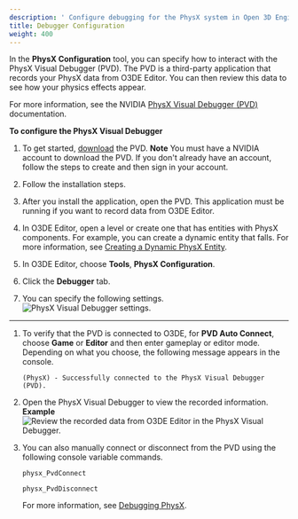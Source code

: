 ```yaml
---
description: ' Configure debugging for the PhysX system in Open 3D Engine. '
title: Debugger Configuration
weight: 400
---
```


In the **PhysX Configuration** tool, you can specify how to interact with the PhysX Visual Debugger (PVD). The PVD is a third-party application that records your PhysX data from O3DE Editor. You can then review this data to see how your physics effects appear.

For more information, see the NVIDIA [PhysX Visual Debugger (PVD)](https://docs.nvidia.com/gameworks/content/gameworkslibrary/physx/guide/Manual/VisualDebugger.html#physxvisualdebugger) documentation.

**To configure the PhysX Visual Debugger**

1. To get started, [download](https://developer.nvidia.com/physx-visual-debugger) the PVD.
**Note**
You must have a NVIDIA account to download the PVD. If you don't already have an account, follow the steps to create and then sign in your account.

1. Follow the installation steps.

1. After you install the application, open the PVD. This application must be running if you want to record data from O3DE Editor.

1. In O3DE Editor, open a level or create one that has entities with PhysX components. For example, you can create a dynamic entity that falls. For more information, see [Creating a Dynamic PhysX Entity](/docs/user-guide/components/reference/physx/rigid-body-physics#creating-a-dynamic-physx-entity).

1. In O3DE Editor, choose **Tools**, **PhysX Configuration**.

1. Click the **Debugger** tab.

1. You can specify the following settings.
![PhysX Visual Debugger settings.](/images/user-guide/physx/physx-configuration-debugger-1.png)
****


1. To verify that the PVD is connected to O3DE, for **PVD Auto Connect**, choose **Game** or **Editor** and then enter gameplay or editor mode. Depending on what you choose, the following message appears in the console.

   ```
   (PhysX) - Successfully connected to the PhysX Visual Debugger (PVD).
   ```

1. Open the PhysX Visual Debugger to view the recorded information.
**Example**
![Review the recorded data from O3DE Editor in the PhysX Visual Debugger.](/images/user-guide/physx/physx-configuration-debugger-2.png)

1. You can also manually connect or disconnect from the PVD using the following console variable commands.

   ```
   physx_PvdConnect
   ```

   ```
   physx_PvdDisconnect
   ```

   For more information, see [Debugging PhysX](/docs/user-guide/interactivity/physics/debugging.md).
